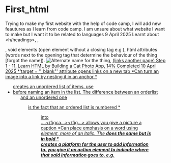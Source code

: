# First_html
Trying to make my first website with the help of code camp, I will add new feautures as I learn from code camp. I am unsure about what website I want to make but I want it to be related to languages
9 April 2025
Learnt about <h/headings>, <body>, <main>, void elements (open element without a closing tag e.g <img>), html attributes (words next to the opening tag that determine the behaviour of the thing [forgot the name]). <img src="Link of something" alt = "Alternate name for the thing">, <a href = ...> (links another page)
Step 1 - 11, Learn HTML by Building a Cat Photo App, 14% Completed
10 April 2025
*'target = "_blank"' attribute opens links on a new tab
*Can turn an image into a link by nesting it in an anchor
*<ul> creates an unordered list of items. use <li> before naming an item in the list. The difference between an orderlist <ol> and an unordered one <ul> is the
fact that an ordered list is numbered
*<figure> into <figcaption>....</figca...></fig...> allows you give a picture a caption
*Can place emphasis on a word using <em> element, more of an italic. The <strong> does the same but is in bold
*<form> creates a platform for the user to add information to. you give it an action element to indicate where that said information goes to.
e.g. <form action="/submit-url"></form>
